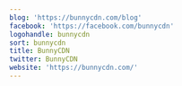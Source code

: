 ```yaml
---
blog: 'https://bunnycdn.com/blog'
facebook: 'https://facebook.com/bunnycdn'
logohandle: bunnycdn
sort: bunnycdn
title: BunnyCDN
twitter: BunnyCDN
website: 'https://bunnycdn.com/'
---
```

